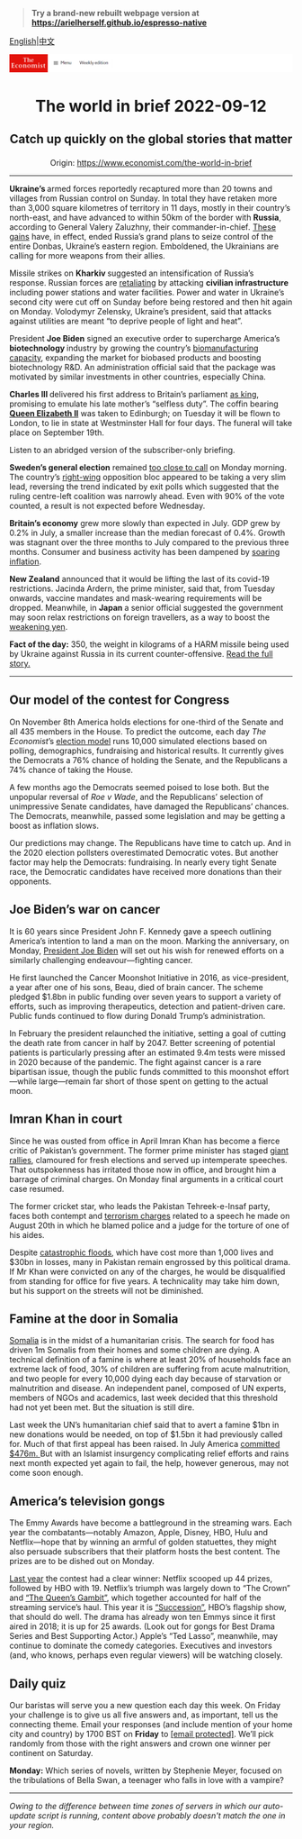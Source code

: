 > **Try a brand-new rebuilt webpage version at https://arielherself.github.io/espresso-native**

[English](https://github.com/arielherself/espresso/blob/main/README.md)|[中文](https://github-com.translate.goog/arielherself/espresso/blob/main/README.md?_x_tr_sl=en&_x_tr_tl=zh-CN&_x_tr_hl=zh-CN&_x_tr_pto=wapp)



![The Economist](menubar.png)

# <p align="center">The world in brief 2022-09-12</p>

## <p align="center">Catch up quickly on the global stories that matter</p>

<p align="center">Origin: <a href="https://www.economist.com/the-world-in-brief">https://www.economist.com/the-world-in-brief</a><hr>

<strong>Ukraine’s </strong>armed forces reportedly recaptured more than 20 towns and villages from Russian control on Sunday. In total they have retaken more than 3,000 square kilometres of territory in 11 days, mostly in their country’s north-east, and have advanced to within 50km of the border with <strong>Russia</strong>, according to General Valery Zaluzhny, their commander-in-chief<em>.</em> [These gains](https://www.economist.com/europe/2022/09/09/ukraine-seizes-the-initiative-in-the-east) have, in effect, ended Russia’s grand plans to seize control of the entire Donbas, Ukraine’s eastern region. Emboldened, the Ukrainians are calling for more weapons from their allies.

Missile strikes on <strong>Kharkiv </strong>suggested an intensification of Russia’s response. Russian forces are [retaliating](https://www.economist.com/europe/2022/09/11/is-russia-on-the-run) by attacking <strong>civilian infrastructure </strong>including power stations and water facilities. Power and water in Ukraine’s second city were cut off on Sunday before being restored and then hit again on Monday. Volodymyr Zelensky, Ukraine’s president, said that attacks against utilities are meant “to deprive people of light and heat”.

President <strong>Joe Biden</strong> signed an executive order to supercharge America’s <strong>biotechnology </strong>industry by growing the country’s [biomanufacturing capacity](https://www.economist.com/business/american-biotechnology-is-booming/21803495), expanding the market for biobased products and boosting biotechnology R&amp;D. An administration official said that the package was motivated by similar investments in other countries, especially China.

<strong>Charles III </strong>delivered his first address to Britain’s parliament [as king](https://www.economist.com/britain/2022/09/09/what-will-charles-do-now), promising to emulate his late mother’s “selfless duty”. The coffin bearing [<strong>Queen Elizabeth II</strong>](https://www.economist.com/leaders/2022/09/08/the-death-of-elizabeth-ii-marks-the-end-of-an-era) was taken to Edinburgh; on Tuesday it will be flown to London, to lie in state at Westminster Hall for four days. The funeral will take place on September 19th.

Listen to an abridged version of the subscriber-only briefing.

<strong>Sweden’s general election</strong> remained [too close to call](https://www.economist.com/europe/2022/09/12/swedens-election-remains-too-close-to-call) on Monday morning. The country’s [right-wing](https://www.economist.com/europe/2020/11/26/how-long-will-swedens-nationalists-be-excluded-from-power) opposition bloc appeared to be taking a very slim lead, reversing the trend indicated by exit polls which suggested that the ruling centre-left coalition was narrowly ahead. Even with 90% of the vote counted, a result is not expected before Wednesday.

<strong>Britain’s economy</strong> grew more slowly than expected in July. GDP grew by 0.2% in July, a smaller increase than the median forecast of 0.4%. Growth was stagnant over the three months to July compared to the previous three months. Consumer and business activity has been dampened by [soaring inflation](https://www.economist.com/britain/2022/08/11/britains-economy-is-taking-a-drubbing).

<strong>New Zealand</strong> announced that it would be lifting the last of its covid-19 restrictions. Jacinda Ardern, the prime minister, said that, from Tuesday onwards, vaccine mandates and mask-wearing requirements will be dropped. Meanwhile, in <strong>Japan </strong>a senior official suggested the government may soon relax restrictions on foreign travellers, as a way to boost the [weakening yen](https://www.economist.com/finance-and-economics/2022/02/26/the-many-virtues-of-the-yen-the-rich-worlds-cheapest-currency).

<strong>Fact of the day:</strong> 350, the weight in kilograms of a HARM missile being used by Ukraine against Russia in its current counter-offensive. [Read the full story.](https://www.economist.com/the-economist-explains/2022/09/11/what-are-harm-the-air-to-surface-missiles-destroying-russian-air-defence-radar)

----------

## Our model of the contest for Congress

On November 8th America holds elections for one-third of the Senate and all 435 members in the House. To predict the outcome, each day <em>The Economist</em>’s [election model](https://www.economist.com/interactive/us-midterms-2022/forecast/senate) runs 10,000 simulated elections based on polling, demographics, fundraising and historical results. It currently gives the Democrats a 76% chance of holding the Senate, and the Republicans a 74% chance of taking the House. 

A few months ago the Democrats seemed poised to lose both. But the unpopular reversal of <em>Roe v Wade</em>, and the Republicans’ selection of unimpressive Senate candidates, have damaged the Republicans’ chances. The Democrats, meanwhile, passed some legislation and may be getting a boost as inflation slows. 

Our predictions may change. The Republicans have time to catch up. And in the 2020 election pollsters overestimated Democratic votes. But another factor may help the Democrats: fundraising. In nearly every tight Senate race, the Democratic candidates have received more donations than their opponents.

## Joe Biden’s war on cancer

It is 60 years since President John F. Kennedy gave a speech outlining America’s intention to land a man on the moon. Marking the anniversary, on Monday, [President Joe Biden](https://www.economist.com/briefing/2020/07/04/joe-biden-has-a-good-chance-of-becoming-a-surprisingly-activist-president) will set out his wish for renewed efforts on a similarly challenging endeavour—fighting cancer.

He first launched the Cancer Moonshot Initiative in 2016, as vice-president, a year after one of his sons, Beau, died of brain cancer. The scheme pledged $1.8bn in public funding over seven years to support a variety of efforts, such as improving therapeutics, detection and patient-driven care. Public funds continued to flow during Donald Trump’s administration.

In February the president relaunched the initiative, setting a goal of cutting the death rate from cancer in half by 2047. Better screening of potential patients is particularly pressing after an estimated 9.4m tests were missed in 2020 because of the pandemic. The fight against cancer is a rare bipartisan issue, though the public funds committed to this moonshot effort—while large—remain far short of those spent on getting to the actual moon.

## Imran Khan in court

Since he was ousted from office in April Imran Khan has become a fierce critic of Pakistan’s government. The former prime minister has staged [giant rallies](https://www.economist.com/1843/2022/08/25/on-the-comeback-trail-with-imran-khan), clamoured for fresh elections and served up intemperate speeches. That outspokenness has irritated those now in office, and brought him a barrage of criminal charges. On Monday final arguments in a critical court case resumed.  
  
 The former cricket star, who leads the Pakistan Tehreek-e-Insaf party, faces both contempt and [terrorism charges](https://www.economist.com/asia/2022/08/25/pakistans-government-wields-anti-terror-laws-against-imran-khan) related to a speech he made on August 20th in which he blamed police and a judge for the torture of one of his aides. 

Despite [catastrophic floods](https://www.economist.com/asia/2022/08/30/pakistan-has-been-hit-by-its-worst-floods-in-recent-memory), which have cost more than 1,000 lives and $30bn in losses, many in Pakistan remain engrossed by this political drama. If Mr Khan were convicted on any of the charges, he would be disqualified from standing for office for five years. A technicality may take him down, but his support on the streets will not be diminished.

## Famine at the door in Somalia

[Somalia](https://www.economist.com/middle-east-and-africa/2022/07/25/somalia-is-on-the-brink-of-starvation) is in the midst of a humanitarian crisis. The search for food has driven 1m Somalis from their homes and some children are dying. A technical definition of a famine is where at least 20% of households face an extreme lack of food, 30% of children are suffering from acute malnutrition, and two people for every 10,000 dying each day because of starvation or malnutrition and disease. An independent panel, composed of UN experts, members of NGOs and academics, last week decided that this threshold had not yet been met. But the situation is still dire. 

Last week the UN’s humanitarian chief said that to avert a famine $1bn in new donations would be needed, on top of $1.5bn it had previously called for. Much of that first appeal has been raised. In July America [committed $476m. ](https://www.economist.com/leaders/2022/07/28/somalia-needs-urgent-help-to-avert-a-catastrophic-famine)But with an Islamist insurgency complicating relief efforts and rains next month expected yet again to fail, the help, however generous, may not come soon enough.

## America’s television gongs

The Emmy Awards have become a battleground in the streaming wars. Each year the combatants—notably Amazon, Apple, Disney, HBO, Hulu and Netflix—hope that by winning an armful of golden statuettes, they might also persuade subscribers that their platform hosts the best content. The prizes are to be dished out on Monday.

[Last year](https://www.economist.com/prospero/2020/09/21/despite-a-changed-television-landscape-the-emmys-had-a-familiar-feel) the contest had a clear winner: Netflix scooped up 44 prizes, followed by HBO with 19. Netflix’s triumph was largely down to “The Crown” and [“The Queen’s Gambit”](https://www.economist.com/graphic-detail/2020/11/13/the-queens-gambit-is-right-young-chess-stars-always-usurp-the-old), which together accounted for half of the streaming service’s haul. This year it is [“Succession”](https://www.economist.com/culture/2021/10/29/the-success-of-succession-proves-the-virtue-of-hateful-characters), HBO’s flagship show, that should do well. The drama has already won ten Emmys since it first aired in 2018; it is up for 25 awards. (Look out for gongs for Best Drama Series and Best Supporting Actor.) Apple’s “Ted Lasso”, meanwhile, may continue to dominate the comedy categories. Executives and investors (and, who knows, perhaps even regular viewers) will be watching closely.

## Daily quiz

Our baristas will serve you a new question each day this week. On Friday your challenge is to give us all five answers and, as important, tell us the connecting theme. Email your responses (and include mention of your home city and country) by 1700 BST on <strong>Friday</strong> to [<span class="__cf_email__" data-cfemail="bdecc8d4c7f8cecdcfd8ceced2fdd8ded2d3d2d0d4cec993ded2d0">[email&#160;protected]</span>](https://mail.google.com/mail/?view=cm&amp;fs=1&amp;tf=1&amp;to=QuizEspresso@economist.com). We’ll pick randomly from those with the right answers and crown one winner per continent on Saturday.  
  
<strong>Monday:</strong> Which series of novels, written by Stephenie Meyer, focused on the tribulations of Bella Swan, a teenager who falls in love with a vampire?

----------

*Owing to the difference between time zones of servers in which our auto-update script is running, content above probably doesn't match the one in your region.*
